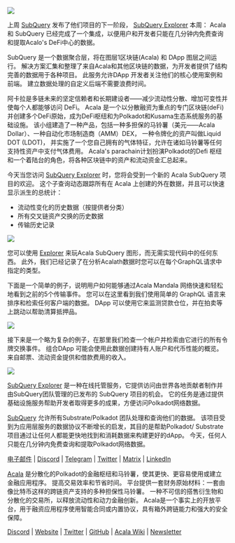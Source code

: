 ![](https://miro.medium.com/max/1400/1*cg4kJs0WEcyPP73EAtHomA.png)


上周 [SubQuery](https://www.subquery.network/) 发布了他们项目的下一阶段， [SubQuery Explorer](https://explorer.subquery.network/) 本周： Acala 和 SubQuery 已经完成了一个集成，以便用户和开发者只能在几分钟内免费查询和提取Acalo's DeFi中心的数据。

SubQuery 是一个数据聚合层，将在图层1区块链(Acala) 和 DApp 图层之间运行。 解决方案汇集和整理了来自Acala和其他区块链的数据，为开发者提供了结构完善的数据用于各种项目。 此服务允许DApp 开发者关注他们的核心使用案例和前端。 建立数据处理的自定义后端不需要浪费时间。

阿卡拉是多链未来的坚定信赖者和长期建设者——减少流动性分散、增加可变性并使每个人都能够访问 DeFi。 Acala 是一个以分散融资为重点的专门区块链(deFi) 并创建多个DeFi原始，成为DeFi枢纽和为Polkadot和Kusama生态系统服务的基础设施。 该小组建造了一种产品，包括一种多担保的马铃薯（美元——Acala Dollar）、一种自动化市场制造商（AMM）DEX， 一种令牌化的资产叫做Liquid DOT (LDOT)， 并实施了一个您自己拥有的气体特征，允许在诸如马铃薯等任何支持性资产中支付气体费用。 Acala's parachain计划扮演Polkadot的Defi 枢纽和一个着陆台的角色，将各种区块链中的资产和流动资金汇总起来。

今天当您访问 [SubQuery Explorer](https://explorer.subquery.network/) 时，您将会受到一个新的 Acala SubQuery 项目的欢迎。 这个子查询动态跟踪所有在 Acala 上创建的外在数据，并且可以快速显示派生的总统计：

-   流动性变化的历史数据（按提供者分类）
-   所有交叉链资产交换的历史数据
-   传输历史记录

![](https://miro.medium.com/max/1400/0*sXPljA1RE754fuDQ)

您可以使用 [Explorer](https://explorer.subquery.network/) 来玩Acala SubQuery 图形，而无需实现代码中的任何东西。 此外，我们已经记录了在分析Acalath数据时您可以在每个GraphQL请求中指定的类型。

下面是一个简单的例子，说明用户如何能够通过Acala Mandala 网络快速和轻松地看到之前的5个传输事件。 您可以在这里看到我们使用简单的 GraphQL 语言来排序和检索任何客户端的数据。 DApp 可以使用它来监测贷款仓位，并在拍卖等上跳动以帮助清算抵押品。

![](https://miro.medium.com/max/1400/0*zlxPf2tz8DVX95kY)

接下来是一个略为复杂的例子，在那里我们检查一个帐户并检索由它进行的所有令牌交换事件。 组合DApp 可能会使用此数据创建持有人账户和代币性能的概览。 来自邮票、流动资金提供和借款费用的收入。

![](https://miro.medium.com/max/1400/0*hdTbn41vDvIYuv3_)

[SubQuery Explorer](https://explorer.subquery.network/) 是一种在线托管服务，它提供访问由世界各地贡献者制作并由SubQuery团队管理的已发布的 SubQuery 项目的机会。 它的任务是通过提供基础设施服务帮助开发者取得更多的成果，方便访问Polkadot网络数据。

[SubQuery](https://www.subquery.network/) 允许所有Substrate/Polkadot 团队处理和查询他们的数据。 该项目受到为应用层服务的数据协议不断增长的启发，其目的是帮助Polkadot/ Substrate 项目通过让任何人都能更快地找到和消耗数据来构建更好的dApp。 今天，任何人只能在几分钟内免费查询和提取Polkadot网络数据。

[电子邮件](mailto:hello@subquery.network) | [Discord](https://discord.com/invite/78zg8aBSMG) | [Telegram](https://t.me/subquerynetwork) | [Twitter](https://twitter.com/subquerynetwork) | [Matrix](https://matrix.to/#/#subquery:matrix.org) | [LinkedIn](https://www.linkedin.com/company/subquery)

[Acala](http://acala.network/) 是分散化的Polkadot的金融枢纽和马铃薯，使其更快、更容易使用或建立金融应用程序。 提高交易效率和节省时间。 平台提供一套财务原始材料：一套由像比特币这样的跨链资产支持的多种担保性马铃薯。 一种不可信的搭售衍生物和分散化的交易所，以释放流动性和动力金融创新。 Acala是一个事实上的开放平台，用于融资应用程序使用智能合同或内置协议，具有箱外跨链能力和强大的安全保障。

[Discord](https://discord.gg/vdbFVCH) | [Website](https://acala.network/) | [Twitter](https://twitter.com/AcalaNetwork) | [GitHub](https://github.com/AcalaNetwork/Acala) | [Acala Wiki](https://github.com/AcalaNetwork/Acala/wiki) | [Newsletter](https://share.hsforms.com/1X9RxkXk-R62I0VNbATaDXw4h8qc)